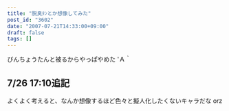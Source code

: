 ```yaml
---
title: "脱臭ﾀﾝとか想像してみた"
post_id: "3602"
date: "2007-07-21T14:33:00+09:00"
draft: false
tags: []
---
```



びんちょうたんと被るからやっぱやめた 'Ａ｀
## 7/26 17:10追記
よくよく考えると、なんか想像するほど色々と擬人化したくないキャラだな orz
